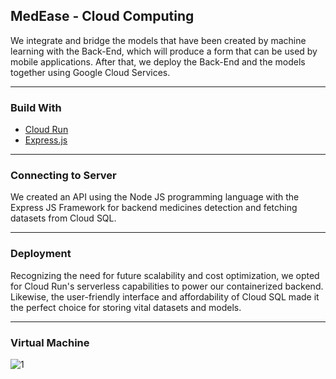 ## MedEase - Cloud Computing
We integrate and bridge the models that have been created by machine learning with the Back-End, which will produce a form that can be used by mobile applications. After that, we deploy the Back-End and the models together using Google Cloud Services.

------------

### Build With
- [Cloud Run](https://cloud.google.com/run?hl=en)
- [Express.js](http://expressjs.com/en/starter/installing.html)

------------

### Connecting to Server
We created an API using the Node JS programming language with the Express JS Framework for backend medicines detection and fetching datasets from Cloud SQL.

------------

### Deployment
Recognizing the need for future scalability and cost optimization, we opted for Cloud Run's serverless capabilities to power our containerized backend. Likewise, the user-friendly interface and affordability of Cloud SQL made it the perfect choice for storing vital datasets and models.

------------

### Virtual Machine 
![1](https://github.com/fajasumitra/MedEase-Backend/assets/95381061/9fe536dc-866c-4024-b645-ac89ca6d3446)

